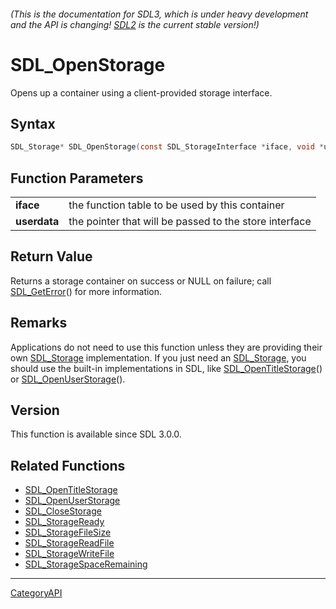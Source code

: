 ###### (This is the documentation for SDL3, which is under heavy development and the API is changing! [SDL2](https://wiki.libsdl.org/SDL2/) is the current stable version!)
# SDL_OpenStorage

Opens up a container using a client-provided storage interface.

## Syntax

```c
SDL_Storage* SDL_OpenStorage(const SDL_StorageInterface *iface, void *userdata);

```

## Function Parameters

|                  |                                                        |
| ---------------- | ------------------------------------------------------ |
| **iface**        | the function table to be used by this container        |
| **userdata**     | the pointer that will be passed to the store interface |

## Return Value

Returns a storage container on success or NULL on failure; call
[SDL_GetError](SDL_GetError)() for more information.

## Remarks

Applications do not need to use this function unless they are providing
their own [SDL_Storage](SDL_Storage) implementation. If you just need an
[SDL_Storage](SDL_Storage), you should use the built-in implementations in
SDL, like [SDL_OpenTitleStorage](SDL_OpenTitleStorage)() or
[SDL_OpenUserStorage](SDL_OpenUserStorage)().

## Version

This function is available since SDL 3.0.0.

## Related Functions

* [SDL_OpenTitleStorage](SDL_OpenTitleStorage)
* [SDL_OpenUserStorage](SDL_OpenUserStorage)
* [SDL_CloseStorage](SDL_CloseStorage)
* [SDL_StorageReady](SDL_StorageReady)
* [SDL_StorageFileSize](SDL_StorageFileSize)
* [SDL_StorageReadFile](SDL_StorageReadFile)
* [SDL_StorageWriteFile](SDL_StorageWriteFile)
* [SDL_StorageSpaceRemaining](SDL_StorageSpaceRemaining)

----
[CategoryAPI](CategoryAPI)

